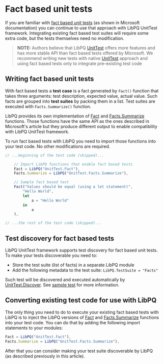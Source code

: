 # Fact based unit tests

If you are familiar with [fact based unit tests][Microsoft Unit Testing] (as
shown in Microsoft documentation) you can continue to use that approach with
LibPQ UnitTest framework. Integrating existing fact based test suites will
require some extra code, but the tests themselves need no modification.

> **NOTE:** Authors believe that LibPQ [UnitTest] offers more features and has
> more stable API than fact based tests offered by Microsoft. We recommend
> writing new tests with native [UnitTest] approach and using fact based tests
> only to integrate pre-existing test code

## Writing fact based unit tests

With fact based tests a **test case** is a fact generated by `Fact()` function
that takes three arguments: test description, expected value, actual value.
Such facts are grouped into **test suites** by packing them in a list. Test
suites are executed with `Facts.Summarize()` function.

LibPQ provides its own implementation of [Fact] and [Facts.Summarize]
functions. Those functions have the same API as the ones described in
Microsoft's article but they produce different output to enable compatibility
with LibPQ UnitTest framework.

To run fact based tests with LibPQ you need to import those functions into
your test code. No other modifications are required.

```javascript
// ...beginning of the test code (skipped)...

    // Import LibPQ functions that enable fact based tests
    Fact = LibPQ("UnitTest.Fact"),
    Facts.Summarize = LibPQ("UnitTest.Facts.Summarize"),

    // Sample fact based test
    Fact("Values should be equal (using a let statement)",
        "Hello World",
        let
            a = "Hello World"
        in
            a
    ),

// ...the rest of the test code (skipped)...
```

## Test discovery for fact based tests

LibPQ UnitTest framework supports test discovery for fact based unit tests. To
make your tests discoverable you need to:

- Store the test suite (list of facts) in a separate LibPQ module
- Add the following metadata to the test suite: `LibPQ.TestSuite = "Facts"`

Such test will be discovered and executed automatically by
[UnitTest.Discover]. See [sample test] for more information.

## Converting existing test code for use with LibPQ

The only thing you need to do to execute your existing fact based tests with
LibPQ is to inject the LibPQ versions of [Fact] and [Facts.Summarize]
functions into your test code. You can do that by adding the following import
statements to your modules:

```javascript
Fact = LibPQ("UnitTest.Fact"),
Facts.Summarize = LibPQ("UnitTest.Facts.Summarize"),
```

After that you can consider making your test suite discoverable by LibPQ (as
described previously in this article).

[Microsoft Unit Testing]: https://docs.microsoft.com/en-us/power-query/handlingunittesting
[UnitTest]: UnitTesting.md
[Fact]: ../Modules/UnitTest.Fact.pq
[Facts.Summarize]: ../Modules/UnitTest.Facts.Summarize.pq
[UnitTest.Discover]: ../Modules/UnitTest.Discover.pq
[sample test]: ../Modules/Tests.MicrosoftUnitTestDemo.pq
